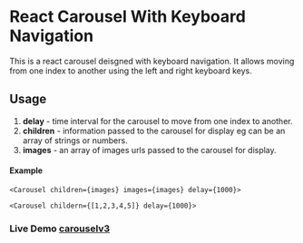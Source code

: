 # React Carousel With Keyboard Navigation

This is a react carousel deisgned with keyboard navigation. It allows moving from one index to another using the left and right keyboard keys.

## Usage
1. **delay** - time interval for the carousel to move from one index to another.
2. **children** - information passed to the carousel for display eg  can be an array of strings or numbers.
3. **images** - an array of images urls passed to the carousel for display.

#### Example 
```<Carousel children={images} images={images} delay={1000}>```

```<Carousel childern={[1,2,3,4,5]} delay={1000}>```



### Live Demo [carouselv3](https://csb-b19869.netlify.app/)
